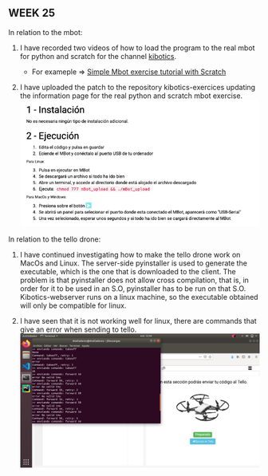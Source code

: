 ## WEEK 25

In relation to the mbot:   
1. I have recorded two videos of how to load the program to the real mbot for python and scratch for the channel [kibotics](https://www.youtube.com/results?search_query=kibotics).   
    - For exameple => [Simple Mbot exercise tutorial with Scratch](https://www.youtube.com/watch?v=UyNa9R-L0Ps)   

2. I have uploaded the patch to the repository kibotics-exercices updating the information page for the real python and scratch mbot exercise.   
![page_info_mbot](https://raw.githubusercontent.com/dvalladaresv/TFG_David_Valladares/master/assets/week25/parche_info_mbot.png)   

In relation to the tello drone:   
1. I have continued investigating how to make the tello drone work on MacOs and Linux. The server-side pyinstaller is used to generate the executable, which is the one that is downloaded to the client. The problem is that pyinstaller does not allow cross compilation, that is, in order for it to be used in an S.O, pyinstaller has to be run on that S.O. Kibotics-webserver runs on a linux machine, so the executable obtained will only be compatible for linux.   

2. I have seen that it is not working well for linux, there are commands that give an error when sending to tello.   
![error_tello](https://raw.githubusercontent.com/dvalladaresv/TFG_David_Valladares/master/assets/week25/error_tello_comandos.png)